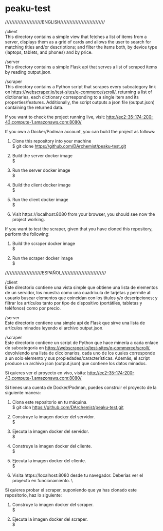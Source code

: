 # peaku-test

////////////////////////ENGLISH/////////////////////////////

/client \
This directory contains a simple view that fetches a list of items from a server, displays them as a grid of cards and allows the user to search for
matching titles and/or descriptions; and filter the items both, by device type (laptops, tablets, and phones) and by price.

/server \
This directory contains a simple Flask api that serves a list of scraped items by reading output.json.

/scraper \
This directory contains a Python script that scrapes every subcategory link on https://webscraper.io/test-sites/e-commerce/scroll/, returning a list of
dictionaries, each dictionary corresponding to a single item and its properties/features. Additionally, the script outputs a json file (output.json) containing the returned
data.

If you want to check the project running live, visit: http://ec2-35-174-200-43.compute-1.amazonaws.com:8080/

If you own a Docker/Podman account, you can build the project as follows:

1. Clone this repository into your machine \
$ git clone https://github.com/DArchemist/peaku-test.git

2. Build the server docker image \
$ 

3. Run the server docker image \
$

4. Build the client docker image \
$

5. Run the client docker image \
$

6. Visit https://localhost:8080 from your browser, you should see now the project working.


If you want to test the scraper, given that you have cloned this repository, perform the following:

1. Build the scraper docker image \
$

2. Run the scraper docker image \
$ 





////////////////////////ESPAÑOL/////////////////////////////


/client \
Este directorio contiene una vista simple que obtiene una lista de elementos de un servidor, los muestra como una cuadrícula de tarjetas y permite al usuario buscar elementos que coincidan con los títulos y/o descripciones; y filtrar los artículos tanto por tipo de dispositivo (portátiles, tabletas y teléfonos) como por precio.

/server \
Este directorio contiene una simple api de Flask que sirve una lista de artículos minados leyendo el archivo output.json.

/scraper \
Este directorio contiene un script de Python que hace minería a cada enlace de subcategoría en https://webscraper.io/test-sites/e-commerce/scroll/, devolviendo una lista de diccionarios, cada uno de los cuales corresponde a un solo elemento y sus propiedades/características. Además, el script produce un archivo json (output.json) que contiene los datos minados.

Si quieres ver el proyecto en vivo, visita: http://ec2-35-174-200-43.compute-1.amazonaws.com:8080/

Si tienes una cuenta de Docker/Podman, puedes construir el proyecto de la siguiente manera:

1. Clona este repositorio en tu máquina. \
$ git clon https://github.com/DArchemist/peaku-test.git

2. Construye la imagen docker del servidor. \
$ 

3. Ejecuta la imagen docker del servidor. \
$

4. Construye la imagen docker del cliente. \
$

5. Ejecuta la imagen docker del cliente. \
$

6. Visita https://localhost:8080 desde tu navegador. Deberías ver el proyecto en funcionamiento. \


Si quieres probar el scraper, suponiendo que ya has clonado este repositorio, haz lo siguiente:

1. Construye la imagen docker del scraper. \
$

2. Ejecuta la imagen docker del scraper. \
$ 












